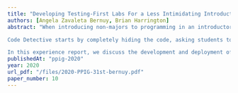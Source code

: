 ```yaml
---
title: "Developing Testing-First Labs For a Less Intimidating Introductory CS Experience"
authors: [Angela Zavaleta Bernuy, Brian Harrington]
abstract: "When introducing non-majors to programming in an introductory computer science course, the simple mechanics of code writing can be intimidating. Many students report feeling overwhelmed by the requirements of user interfaces and syntax guides before even writing their first line of code. In an attempt to combat this anxiety, we have developed a tool called Code Detective, which allows students to learn fundamental skills of computer science: testing, program description, debugging and tracing before ever having to write any code.

Code Detective starts by completely hiding the code, asking students to reverse engineer the specifications of each module from only the inputs and outputs. Over several weekly laboratory sessions, students are then introduced to program definition, documentation and testing, as more elements of the code are revealed. Students then learn tracing and debugging, all before actually being required to directly write or edit any code.

In this experience report, we discuss the development and deployment of Code Detective in an Introduction to Programming course for non-majors course at a large North American research university."
publishedAt: "ppig-2020"
year: 2020
url_pdf: "/files/2020-PPIG-31st-bernuy.pdf"
paper_number: 10
---
```


